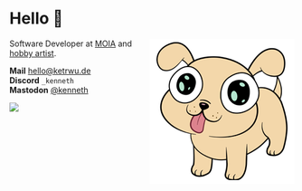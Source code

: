# Hello :wave:

<img align="right" src="https://github.com/KennethWussmann/KennethWussmann/raw/master/laser-puppy.png" width="256" />

Software Developer at [MOIA](https://moia.io) and [hobby artist](https://www.artstation.com/ketrwu).

**Mail** hello@ketrwu.de<br>
**Discord** `_kenneth`<br>
**Mastodon** <a rel="me" href="https://fosstodon.org/@kenneth">@kenneth
</a>

![](https://github-readme-stats.vercel.app/api?username=KennethWussmann&show_icons=true&hide_border=true)
